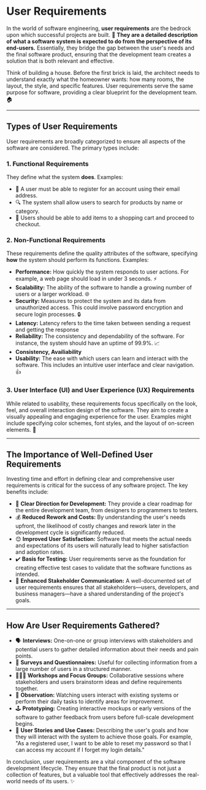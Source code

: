 # User Requirements

In the world of software engineering, **user requirements** are the bedrock upon which successful projects are built. 🧱 **They are a detailed description of what a software system is expected to do from the perspective of its end-users.** Essentially, they bridge the gap between the user's needs and the final software product, ensuring that the development team creates a solution that is both relevant and effective.

Think of building a house. Before the first brick is laid, the architect needs to understand exactly what the homeowner wants: how many rooms, the layout, the style, and specific features. User requirements serve the same purpose for software, providing a clear blueprint for the development team. 🏠



---
## Types of User Requirements

User requirements are broadly categorized to ensure all aspects of the software are considered. The primary types include:

### 1. Functional Requirements

They define what the system **does**. Examples:

* 👤 A user must be able to register for an account using their email address.
* 🔍 The system shall allow users to search for products by name or category.
* 🛒 Users should be able to add items to a shopping cart and proceed to checkout.

### 2. Non-Functional Requirements

These requirements define the quality attributes of the software, specifying **how** the system should perform its functions. Examples:

* **Performance:** How quickly the system responds to user actions. For example, a web page should load in under 3 seconds. ⚡
* **Scalability:** The ability of the software to handle a growing number of users or a larger workload. 🌐
* **Security:** Measures to protect the system and its data from unauthorized access. This could involve password encryption and secure login processes. 🔒
* **Latency:** Latency refers to the time taken between sending a request and getting the response
* **Reliability:** The consistency and dependability of the software. For instance, the system should have an uptime of 99.9%. 📈
* **Consistency, Availiability**
* **Usability:** The ease with which users can learn and interact with the software. This includes an intuitive user interface and clear navigation. 👍

### 3. User Interface (UI) and User Experience (UX) Requirements

While related to usability, these requirements focus specifically on the look, feel, and overall interaction design of the software. They aim to create a visually appealing and engaging experience for the user. Examples might include specifying color schemes, font styles, and the layout of on-screen elements. 🎨

---
## The Importance of Well-Defined User Requirements

Investing time and effort in defining clear and comprehensive user requirements is critical for the success of any software project. The key benefits include:

* 🧭 **Clear Direction for Development:** They provide a clear roadmap for the entire development team, from designers to programmers to testers.
* 💰 **Reduced Rework and Costs:** By understanding the user's needs upfront, the likelihood of costly changes and rework later in the development cycle is significantly reduced.
* 😊 **Improved User Satisfaction:** Software that meets the actual needs and expectations of its users will naturally lead to higher satisfaction and adoption rates.
* ✔️ **Basis for Testing:** User requirements serve as the foundation for creating effective test cases to validate that the software functions as intended.
* 🤝 **Enhanced Stakeholder Communication:** A well-documented set of user requirements ensures that all stakeholders—users, developers, and business managers—have a shared understanding of the project's goals.

---
## How Are User Requirements Gathered?

* 🗣️ **Interviews:** One-on-one or group interviews with stakeholders and potential users to gather detailed information about their needs and pain points.
* 📝 **Surveys and Questionnaires:** Useful for collecting information from a large number of users in a structured manner.
* 🧑‍🤝‍🧑 **Workshops and Focus Groups:** Collaborative sessions where stakeholders and users brainstorm ideas and define requirements together.
* 👀 **Observation:** Watching users interact with existing systems or perform their daily tasks to identify areas for improvement.
* 🕹️ **Prototyping:** Creating interactive mockups or early versions of the software to gather feedback from users before full-scale development begins.
* 📖 **User Stories and Use Cases:** Describing the user's goals and how they will interact with the system to achieve those goals. For example, "As a registered user, I want to be able to reset my password so that I can access my account if I forget my login details."

In conclusion, user requirements are a vital component of the software development lifecycle. They ensure that the final product is not just a collection of features, but a valuable tool that effectively addresses the real-world needs of its users. ✨